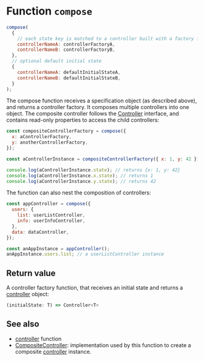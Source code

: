 # Function `compose`

```js
compose(
  {
    // each state key is matched to a controller built with a factory function
    controllerNameA: controllerFactoryA,
    controllerNameB: controllerFactoryB,
  },
  // optional default initial state
  {
    controllerNameA: defaultInitialStateA,
    controllerNameB: defaultInitialStateB,
  }
);
```

The compose function receives a specification object (as described above), and
returns a controller factory. It composes multiple controllers into one object.
The composite controller follows the [Controller] interface, and contains
read-only properties to access the child controllers:

```js
const compositeControllerFactory = compose({
  x: aControllerFactory,
  y: anotherControllerFactory,
});

const aControllerInstance = compositeControllerFactory({ x: 1, y: 42 });

console.log(aControllerInstance.state); // returns {x: 1, y: 42}
console.log(aControllerInstance.x.state); // returns 1
console.log(aControllerInstance.y.state); // returns 42
```

The function can also nest the composition of controllers:

```js
const appController = compose({
  users: {
    list: userListController,
    info: userInfoController,
  },
  data: dataController,
});

const anAppInstance = appController();
anAppInstance.users.list; // a userListController instance
```

## Return value

A controller factory function, that receives an initial state and returns a
[controller] object:

```typescript
(initialState: T) => Controller<T>
```

## See also

- [controller](./controller.md) function
- [CompositeController]: implementation used by this function to create a
  composite [controller] instance.

[controller]: ../interface/Controller.md
[CompositeController]: ../classes/CompositeController.md
